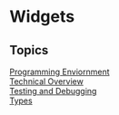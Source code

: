 # Widgets

## Topics

[Programming Enviornment](./programming-enviornment)  
[Technical Overview](./technical-overview)  
[Testing and Debugging](./testing-and-debugging)  
[Types](./types)  
